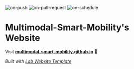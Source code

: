 
  ![on-push](../../actions/workflows/on-push.yaml/badge.svg)
  ![on-pull-request](../../actions/workflows/on-pull-request.yaml/badge.svg)
  ![on-schedule](../../actions/workflows/on-schedule.yaml/badge.svg)

  # Multimodal-Smart-Mobility's Website

  Visit **[multimodal-smart-mobility.github.io](https://multimodal-smart-mobility.github.io)** 🚀

  _Built with [Lab Website Template](https://greene-lab.gitbook.io/lab-website-template-docs)_
